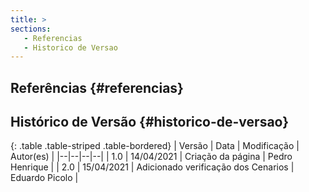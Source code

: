 ```yaml
---
title: >
sections:
   - Referencias
   - Historico de Versao
---
```


## Referências {#referencias}

<!--
Conteúdo
-->

## Histórico de Versão {#historico-de-versao}

<div class="table-responsive">

{: .table .table-striped .table-bordered}
| Versão | Data | Modificação | Autor(es) |
|--|--|--|--|
| 1.0 | 14/04/2021 | Criação da página | Pedro Henrique |
| 2.0 | 15/04/2021 | Adicionado verificação dos Cenarios | Eduardo Picolo |

</div>
